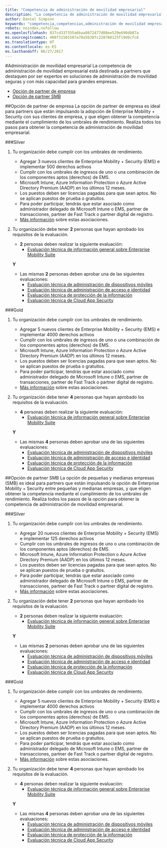 ```yaml
---
title: "Competencia de administración de movilidad empresarial"
description: "La competencia de administración de movilidad empresarial está destinada a partners que destaquen por ser expertos en soluciones de administración de movilidad seguras y con más capacidad para grandes empresas."
author: Daniel Simpson
keywords: "competencia,competencias,administración de movilidad empresarial"
robots: noindex,nofollow
ms.openlocfilehash: 837cd337355a6baa8672477d08ee529e690db87a
ms.sourcegitcommit: 400f31501507a78a5b38fc228780125f19d0cfc6
ms.translationtype: HT
ms.contentlocale: es-ES
ms.lasthandoff: 06/27/2017
---
```

#<a name="enterprise-mobility-management"></a>Administración de movilidad empresarial
La competencia de administración de movilidad empresarial está destinada a partners que destaquen por ser expertos en soluciones de administración de movilidad seguras y con más capacidad para grandes empresas.

- [Opción de partner de empresa](#enterprise-partner-option)
- [Opción de partner SMB](#smb-partner-option)


##<a name="enterprise-partner-option"></a>Opción de partner de empresa
La opción de partner de empresa es ideal para partners que están impulsando la adopción de Enterprise Mobility + Security con sus clientes de empresa, y que eligen obtener la competencia mediante el cumplimiento de los umbrales de rendimiento. Realiza todos los pasos para obtener la competencia de administración de movilidad empresarial.

###<a name="silver"></a>Silver

1. Tu organización debe cumplir con los umbrales de rendimiento.

    - Agregar 3 nuevos clientes de Enterprise Mobility + Security (EMS) e implementar 500 derechos activos
    - Cumplir con los umbrales de ingresos de uno o una combinación de los componentes aptos (derechos) de EMS.
    - Microsoft Intune, Azure Information Protection o Azure Active Directory Premium (AADP) en los últimos 12 meses.
    - Los puestos deben ser licencias pagadas para que sean aptos. No se aplican puestos de prueba o gratuitos.
    - Para poder participar, tendrás que estar asociado como administrador delegado de Microsoft Intune o EMS, partner de transacciones, partner de Fast Track o partner digital de registro.
    - [Más información](https://partner.microsoft.com/en-us/membership/digital-partner-of-record) sobre estas asociaciones.  
  
2. Tu organización debe tener **2** personas que hayan aprobado los requisitos de la evaluación.

    - **2** personas deben realizar la siguiente evaluación:
        - [Evaluación técnica de información general sobre Enterprise Mobility Suite](https://partneruniversity.microsoft.com/?whr=uri:MicrosoftAccount&courseId=13914&scoId=pUz3OLLaB_6104778676)

    **Y**

    - Las mismas **2** personas deben aprobar una de las siguientes evaluaciones:
        - [Evaluación técnica de administración de dispositivos móviles](https://partneruniversity.microsoft.com/?whr=uri:MicrosoftAccount&courseId=13916&scoId=QJDTvzLaB_2104778676)
        - [Evaluación técnica de administración de acceso e identidad](https://partneruniversity.microsoft.com/?whr=uri:MicrosoftAccount&courseId=13915&scoId=bi3tqeLaB_3204778676)
        - [Evaluación técnica de protección de la información](https://partneruniversity.microsoft.com/?whr=uri:MicrosoftAccount&courseId=13917&scoId=Em0uaWMaB_1004778676)
        - [Evaluación técnica de Cloud App Security](https://partneruniversity.microsoft.com/?whr=uri:MicrosoftAccount&courseId=13918&scoId=vGoZ9bNaB_8604778676)

###<a name="gold"></a>Gold

1. Tu organización debe cumplir con los umbrales de rendimiento.

    - Agregar 5 nuevos clientes de Enterprise Mobility + Security (EMS) e implementar 4000 derechos activos
    - Cumplir con los umbrales de ingresos de uno o una combinación de los componentes aptos (derechos) de EMS.
    - Microsoft Intune, Azure Information Protection o Azure Active Directory Premium (AADP) en los últimos 12 meses.
    - Los puestos deben ser licencias pagadas para que sean aptos. No se aplican puestos de prueba o gratuitos.
    - Para poder participar, tendrás que estar asociado como administrador delegado de Microsoft Intune o EMS, partner de transacciones, partner de Fast Track o partner digital de registro.
    - [Más información](https://partner.microsoft.com/en-us/membership/digital-partner-of-record) sobre estas asociaciones.  
  
2. Tu organización debe tener **4** personas que hayan aprobado los requisitos de la evaluación.

    - **4** personas deben realizar la siguiente evaluación:
        - [Evaluación técnica de información general sobre Enterprise Mobility Suite](https://partneruniversity.microsoft.com/?whr=uri:MicrosoftAccount&courseId=13914&scoId=pUz3OLLaB_6104778676)

    **Y**

    - Las mismas **4** personas deben aprobar una de las siguientes evaluaciones:
        - [Evaluación técnica de administración de dispositivos móviles](https://partneruniversity.microsoft.com/?whr=uri:MicrosoftAccount&courseId=13916&scoId=QJDTvzLaB_2104778676)
        - [Evaluación técnica de administración de acceso e identidad](https://partneruniversity.microsoft.com/?whr=uri:MicrosoftAccount&courseId=13915&scoId=bi3tqeLaB_3204778676)
        - [Evaluación técnica de protección de la información](https://partneruniversity.microsoft.com/?whr=uri:MicrosoftAccount&courseId=13917&scoId=Em0uaWMaB_1004778676)
        - [Evaluación técnica de Cloud App Security](https://partneruniversity.microsoft.com/?whr=uri:MicrosoftAccount&courseId=13918&scoId=vGoZ9bNaB_8604778676)
    
##<a name="smb-partner-option"></a>Opción de partner SMB
La opción de pequeñas y medianas empresas (SMB) es ideal para partners que están impulsando la opción de Enterprise Mobility + Security entre pequeñas y medianas empresas, y que eligen obtener la competencia mediante el cumplimiento de los umbrales de rendimiento. Realiza todos los pasos de la opción para obtener la competencia de administración de movilidad empresarial.

###<a name="silver"></a>Silver

1. Tu organización debe cumplir con los umbrales de rendimiento.

    - Agregar 20 nuevos clientes de Enterprise Mobility + Security (EMS) e implementar 125 derechos activos
    - Cumplir con los umbrales de ingresos de uno o una combinación de los componentes aptos (derechos) de EMS.
    - Microsoft Intune, Azure Information Protection o Azure Active Directory Premium (AADP) en los últimos 12 meses.
    - Los puestos deben ser licencias pagadas para que sean aptos. No se aplican puestos de prueba o gratuitos.
    - Para poder participar, tendrás que estar asociado como administrador delegado de Microsoft Intune o EMS, partner de transacciones, partner de Fast Track o partner digital de registro.
    - [Más información](https://partner.microsoft.com/en-us/membership/digital-partner-of-record) sobre estas asociaciones.  
  
2. Tu organización debe tener **2** personas que hayan aprobado los requisitos de la evaluación.

    - **2** personas deben realizar la siguiente evaluación:
        - [Evaluación técnica de información general sobre Enterprise Mobility Suite](https://partneruniversity.microsoft.com/?whr=uri:MicrosoftAccount&courseId=13914&scoId=pUz3OLLaB_6104778676)

    **Y**

    - Las mismas **2** personas deben aprobar una de las siguientes evaluaciones:
        - [Evaluación técnica de administración de dispositivos móviles](https://partneruniversity.microsoft.com/?whr=uri:MicrosoftAccount&courseId=13916&scoId=QJDTvzLaB_2104778676)
        - [Evaluación técnica de administración de acceso e identidad](https://partneruniversity.microsoft.com/?whr=uri:MicrosoftAccount&courseId=13915&scoId=bi3tqeLaB_3204778676)
        - [Evaluación técnica de protección de la información](https://partneruniversity.microsoft.com/?whr=uri:MicrosoftAccount&courseId=13917&scoId=Em0uaWMaB_1004778676)
        - [Evaluación técnica de Cloud App Security](https://partneruniversity.microsoft.com/?whr=uri:MicrosoftAccount&courseId=13918&scoId=vGoZ9bNaB_8604778676)

###<a name="gold"></a>Gold

1. Tu organización debe cumplir con los umbrales de rendimiento.

    - Agregar 5 nuevos clientes de Enterprise Mobility + Security (EMS) e implementar 4000 derechos activos
    - Cumplir con los umbrales de ingresos de uno o una combinación de los componentes aptos (derechos) de EMS.
    - Microsoft Intune, Azure Information Protection o Azure Active Directory Premium (AADP) en los últimos 12 meses.
    - Los puestos deben ser licencias pagadas para que sean aptos. No se aplican puestos de prueba o gratuitos.
    - Para poder participar, tendrás que estar asociado como administrador delegado de Microsoft Intune o EMS, partner de transacciones, partner de Fast Track o partner digital de registro.
    - [Más información](https://partner.microsoft.com/en-us/membership/digital-partner-of-record) sobre estas asociaciones.  
  
2. Tu organización debe tener **4** personas que hayan aprobado los requisitos de la evaluación.
    
    - **4** personas deben realizar la siguiente evaluación:
        - [Evaluación técnica de información general sobre Enterprise Mobility Suite](https://partneruniversity.microsoft.com/?whr=uri:MicrosoftAccount&courseId=13914&scoId=pUz3OLLaB_6104778676)

    **Y**

    - Las mismas **4** personas deben aprobar una de las siguientes evaluaciones:
        - [Evaluación técnica de administración de dispositivos móviles](https://partneruniversity.microsoft.com/?whr=uri:MicrosoftAccount&courseId=13916&scoId=QJDTvzLaB_2104778676)
        - [Evaluación técnica de administración de acceso e identidad](https://partneruniversity.microsoft.com/?whr=uri:MicrosoftAccount&courseId=13915&scoId=bi3tqeLaB_3204778676)
        - [Evaluación técnica de protección de la información](https://partneruniversity.microsoft.com/?whr=uri:MicrosoftAccount&courseId=13917&scoId=Em0uaWMaB_1004778676)
        - [Evaluación técnica de Cloud App Security](https://partneruniversity.microsoft.com/?whr=uri:MicrosoftAccount&courseId=13918&scoId=vGoZ9bNaB_8604778676)




